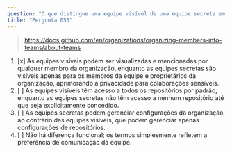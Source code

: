 ```yaml
---
question: "O que distingue uma equipe visível de uma equipe secreta em uma organização do GitHub?"
title: "Pergunta 055"
---
```


> https://docs.github.com/en/organizations/organizing-members-into-teams/about-teams
1. [x] As equipes visíveis podem ser visualizadas e mencionadas por qualquer membro da organização, enquanto as equipes secretas são visíveis apenas para os membros da equipe e proprietários da organização, aprimorando a privacidade para colaborações sensíveis.
1. [ ] As equipes visíveis têm acesso a todos os repositórios por padrão, enquanto as equipes secretas não têm acesso a nenhum repositório até que seja explicitamente concedido.
1. [ ] As equipes secretas podem gerenciar configurações da organização, ao contrário das equipes visíveis, que podem gerenciar apenas configurações de repositórios.
1. [ ] Não há diferença funcional; os termos simplesmente refletem a preferência de comunicação da equipe.
